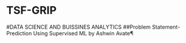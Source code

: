 # TSF-GRIP
#DATA SCIENCE AND BUISSINES ANALYTICS
##Problem Statement- Prediction Using Supervised ML by Ashwin Avate¶
